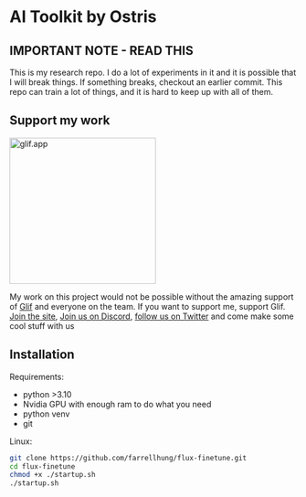 # AI Toolkit by Ostris

## IMPORTANT NOTE - READ THIS
This is my research repo. I do a lot of experiments in it and it is possible that I will break things.
If something breaks, checkout an earlier commit. This repo can train a lot of things, and it is
hard to keep up with all of them.

## Support my work

<a href="https://glif.app" target="_blank">
<img alt="glif.app" src="https://raw.githubusercontent.com/ostris/ai-toolkit/main/assets/glif.svg?v=1" width="256" height="auto">
</a>


My work on this project would not be possible without the amazing support of [Glif](https://glif.app/) and everyone on the 
team. If you want to support me, support Glif. [Join the site](https://glif.app/), 
[Join us on Discord](https://discord.com/invite/nuR9zZ2nsh), [follow us on Twitter](https://x.com/heyglif)
and come make some cool stuff with us

## Installation

Requirements:
- python >3.10
- Nvidia GPU with enough ram to do what you need
- python venv
- git



Linux:
```bash
git clone https://github.com/farrellhung/flux-finetune.git
cd flux-finetune
chmod +x ./startup.sh
./startup.sh